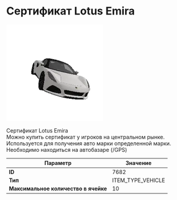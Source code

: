 # Сертификат Lotus Emira

![Item Image](../img/7682.webp?raw=true)

Сертификат Lotus Emira<br>Можно купить сертификат у игроков на центральном рынке.<br>Используется для получения авто марки определенной марки.<br>Необходимо находиться на автобазаре (/GPS)


| Параметр | Значение |
|----------|----------|
| **ID** | 7682 |
| **Тип** | ITEM_TYPE_VEHICLE |
| **Максимальное количество в ячейке** | 10 |

